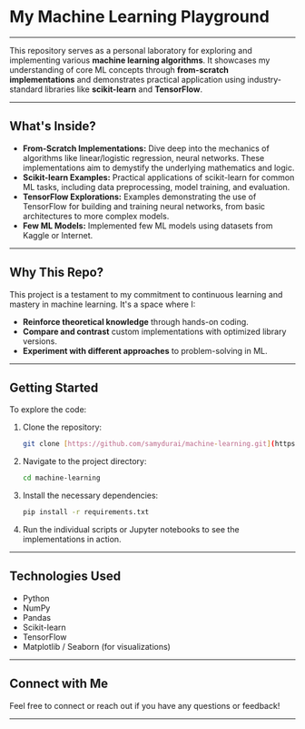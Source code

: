 # My Machine Learning Playground

---

This repository serves as a personal laboratory for exploring and implementing various **machine learning algorithms**. It showcases my understanding of core ML concepts through **from-scratch implementations** and demonstrates practical application using industry-standard libraries like **scikit-learn** and **TensorFlow**.

---

## What's Inside?

* **From-Scratch Implementations:** Dive deep into the mechanics of algorithms like linear/logistic regression, neural networks. These implementations aim to demystify the underlying mathematics and logic.
* **Scikit-learn Examples:** Practical applications of scikit-learn for common ML tasks, including data preprocessing, model training, and evaluation.
* **TensorFlow Explorations:** Examples demonstrating the use of TensorFlow for building and training neural networks, from basic architectures to more complex models.
* **Few ML Models:** Implemented few ML models using datasets from Kaggle or Internet.

---

## Why This Repo?

This project is a testament to my commitment to continuous learning and mastery in machine learning. It's a space where I:

* **Reinforce theoretical knowledge** through hands-on coding.
* **Compare and contrast** custom implementations with optimized library versions.
* **Experiment with different approaches** to problem-solving in ML.

---

## Getting Started

To explore the code:

1.  Clone the repository:
    ```bash
    git clone [https://github.com/samydurai/machine-learning.git](https://github.com/samydurai/machine-learning.git)
    ```
2.  Navigate to the project directory:
    ```bash
    cd machine-learning
    ```
3.  Install the necessary dependencies:
    ```bash
    pip install -r requirements.txt
    ```
4.  Run the individual scripts or Jupyter notebooks to see the implementations in action.

---

## Technologies Used

* Python
* NumPy
* Pandas
* Scikit-learn
* TensorFlow
* Matplotlib / Seaborn (for visualizations)

---

## Connect with Me

Feel free to connect or reach out if you have any questions or feedback!

---